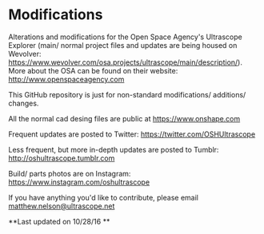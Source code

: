 # Modifications
Alterations and modifications for the Open Space Agency's Ultrascope Explorer (main/ normal project files and updates are being housed on Wevolver: https://www.wevolver.com/osa.projects/ultrascope/main/description/).  More about the OSA can be found on their website: http://www.openspaceagency.com

This GitHub repository is just for non-standard modifications/ additions/ changes.

All the normal cad desing files are public at https://www.onshape.com

Frequent updates are posted to Twitter: https://twitter.com/OSHUltrascope

Less frequent, but more in-depth updates are posted to Tumblr: http://oshultrascope.tumblr.com

Build/ parts photos are on Instagram: https://www.instagram.com/oshultrascope

If you have anything you'd like to contribute, please email matthew.nelson@ultrascope.net

**Last updated on 10/28/16 **
